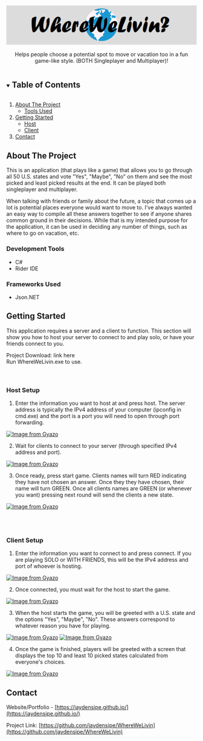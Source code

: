 <!-- PROJECT LOGO -->
<p align="center">
  <a href="https://github.com/jaydensipe/WhereWeLivin">
    <img src="logo.png" alt="Logo">
  </a>
  <p align="center">
    Helps people choose a potential spot to move or vacation too in a fun game-like style. (BOTH Singleplayer and Multiplayer)!
    <br />
  </p>
</p>


<!-- TABLE OF CONTENTS -->
<details open="open">
  <summary><h2 style="display: inline-block">Table of Contents</h2></summary>
  <ol>
    <li>
      <a href="#about-the-project">About The Project</a>
      <ul>
        <li><a href="#development-tools">Tools Used</a></li>
      </ul>
    </li>
    <li>
      <a href="#getting-started">Getting Started</a>
      <ul>
        <li><a href="#host-setup">Host</a></li>
        <li><a href="#client-setup">Client</a></li>
      </ul>
    <li><a href="#contact">Contact</a></li>
  </ol>
</details>


<!-- ABOUT THE PROJECT -->
## About The Project

This is an application (that plays like a game) that allows you to go through all 50 U.S. states and vote "Yes", "Maybe", "No" on them and see the most picked and least picked results at the end. 
It can be played both singleplayer and multiplayer.

When talking with friends or family about the future, a topic that comes up a lot is potential places everyone would want to move to. I've always wanted an easy way to compile
all these answers together to see if anyone shares common ground in their decisions. While that is my intended purpose for the application, it can be used in deciding any number of things, such as where to go on vacation, etc.
### Development Tools

* C#
* Rider IDE

### Frameworks Used

* Json.NET


<!-- USAGE EXAMPLES -->
## Getting Started

This application requires a server and a client to function. This section will show you how to host your server to connect to and play solo, or have your friends connect to you.

Project Download: link here<br/>
Run WhereWeLivin.exe to use.<br/><br/><br/>

### Host Setup

1. Enter the information you want to host at and press host. The server address is typically the IPv4 address of your computer (ipconfig in cmd.exe) and the port is a port you will need to open through port forwarding.

[![Image from Gyazo](https://i.gyazo.com/006a8295b65152e7e6acbc36d112e334.png)](https://gyazo.com/006a8295b65152e7e6acbc36d112e334)
    
2. Wait for clients to connect to your server (through specified IPv4 address and port).

[![Image from Gyazo](https://i.gyazo.com/ed167b2dacc7365b80a46b23e8e0e723.png)](https://gyazo.com/ed167b2dacc7365b80a46b23e8e0e723)

3. Once ready, press start game. Clients names will turn RED indicating they have not chosen an answer. Once they they have chosen, their name will turn GREEN. Once all clients names are GREEN (or whenever you want) pressing next round will send the clients a new state.

[![Image from Gyazo](https://i.gyazo.com/7f4aa3375378de917703908520b408f2.png)](https://gyazo.com/7f4aa3375378de917703908520b408f2)

<br/> <br/>
### Client Setup

1. Enter the information you want to connect to and press connect. If you are playing SOLO or WITH FRIENDS, this will be the IPv4 address and port of whoever is hosting.

[![Image from Gyazo](https://i.gyazo.com/006a8295b65152e7e6acbc36d112e334.png)](https://gyazo.com/006a8295b65152e7e6acbc36d112e334)

2. Once connected, you must wait for the host to start the game.

[![Image from Gyazo](https://i.gyazo.com/10ab446c531c1428230c22031e37bd55.png)](https://gyazo.com/10ab446c531c1428230c22031e37bd55)

3. When the host starts the game, you will be greeted with a U.S. state and the options "Yes", "Maybe", "No". These answers correspond to whatever reason you have for playing.

[![Image from Gyazo](https://i.gyazo.com/b2f7a3235e6065940998a0fa4ba19937.png)](https://gyazo.com/b2f7a3235e6065940998a0fa4ba19937)
[![Image from Gyazo](https://i.gyazo.com/00e22bd9750452638645934e96420f19.png)](https://gyazo.com/00e22bd9750452638645934e96420f19)

4. Once the game is finished, players will be greeted with a screen that displays the top 10 and least 10 picked states calculated from everyone's choices.

[![Image from Gyazo](https://i.gyazo.com/46ea5d93b535d827dc78ee2769f26b94.png)](https://gyazo.com/46ea5d93b535d827dc78ee2769f26b94)

<!-- CONTACT -->
## Contact

Website/Portfolio - [https://jaydensipe.github.io/](https://jaydensipe.github.io/)

Project Link: [https://github.com/jaydensipe/WhereWeLivin](https://github.com/jaydensipe/WhereWeLivin)

